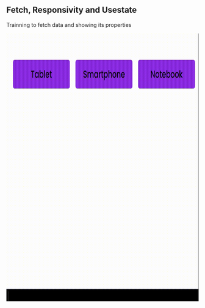 
 <h2>Fetch, Responsivity and Usestate</h2>
    <p>Trainning to fetch data and showing its properties</p>

<img  src="src/assets/gif12.gif" width="900px" height="700px" style="text-align:center">
